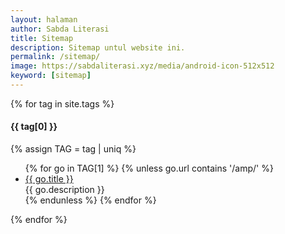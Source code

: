 ```yaml
---
layout: halaman
author: Sabda Literasi
title: Sitemap
description: Sitemap untul website ini.
permalink: /sitemap/
image: https://sabdaliterasi.xyz/media/android-icon-512x512
keyword: [sitemap]
---
```

<div class="sitemaps" id="sitemaps">

  {% for tag in site.tags %}
  <div class="sMaps">
  <h4 class="sMapsT">{{ tag[0] }}</h4>
  {% assign TAG = tag | uniq %}
    <ul>
      {% for go in TAG[1] %}
      {% unless go.url contains '/amp/' %}
      <li><div class="iF"><div class="pThmb"><a class="thmb" aria-label="{{ go.title }}" href="{{ go.url | prepend: site.url }}" title="{{ go.title }}"><div style="background-image:url({{ go.image }}?width=360&height=202)"></div></a></div><div class="pCtnt"><div class="pInr"><div class="iTtl aTtl"><a href="{{ go.url | prepend: site.url }}">{{ go.title }}</a></div><div class="pSnpt"> {{ go.description }}</div><div class="pInf pSml" data-date='{{ go.date | date: "%b %d, %y" }}'></div></div></div></div></li>
 {% endunless %}
      {% endfor %}
    </ul>
  </div>
  {% endfor %}
</div>
<script>
!function(e){var s=e.createElement("link");s.rel="stylesheet",s.id="sitemapCss",s.async=!0,s.href="/assets/js/plusui/css/sitemap.css";var t=e.getElementsByTagName("script")[0].parentNode.insertBefore(s,t)}(document);
</script>
